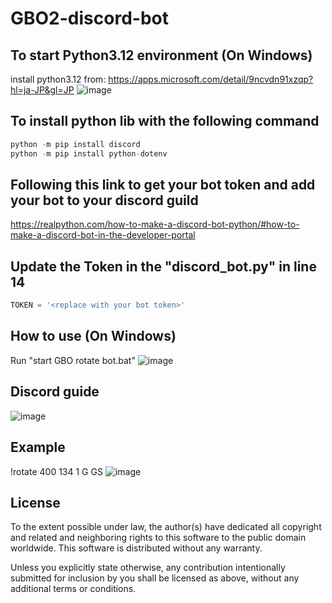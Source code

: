 # GBO2-discord-bot
## To start Python3.12 environment (On Windows)
install python3.12 from: https://apps.microsoft.com/detail/9ncvdn91xzqp?hl=ja-JP&gl=JP
![image](https://github.com/user-attachments/assets/ba6d77a3-3572-4984-a21b-675688793fc5)

## To install python lib with the following command
```python
python -m pip install discord
python -m pip install python-dotenv
```
## Following this link to get your bot token and add your bot to your discord guild
https://realpython.com/how-to-make-a-discord-bot-python/#how-to-make-a-discord-bot-in-the-developer-portal
## Update the Token in the "discord_bot.py" in line 14
```python
TOKEN = '<replace with your bot token>'
```
## How to use (On Windows)
Run "start GBO rotate bot.bat"
![image](https://github.com/user-attachments/assets/d8dcab26-0330-4309-a2e7-268257edcf6d)
## Discord guide 
![image](https://github.com/user-attachments/assets/2eb2d0ca-4846-4e84-b96d-b355e87f3907)
## Example
!rotate 400 134 1 G GS
![image](https://github.com/user-attachments/assets/c9ff0825-522a-4ff5-9551-f8c513cb55ea)
## License

To the extent possible under law, the author(s) have dedicated all copyright and
related and neighboring rights to this software to the public domain worldwide.
This software is distributed without any warranty.

Unless you explicitly state otherwise, any contribution intentionally submitted
for inclusion by you shall be licensed as above, without any additional terms
or conditions.
